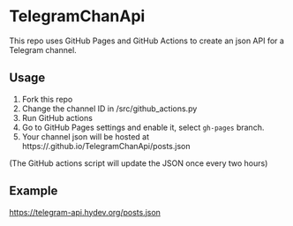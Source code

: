 # TelegramChanApi

This repo uses GitHub Pages and GitHub Actions to create an json API for a Telegram channel.

## Usage

1. Fork this repo
2. Change the channel ID in /src/github_actions.py
3. Run GitHub actions
4. Go to GitHub Pages settings and enable it, select `gh-pages` branch.
5. Your channel json will be hosted at https://<username>.github.io/TelegramChanApi/posts.json

(The GitHub actions script will update the JSON once every two hours)

## Example

https://telegram-api.hydev.org/posts.json
